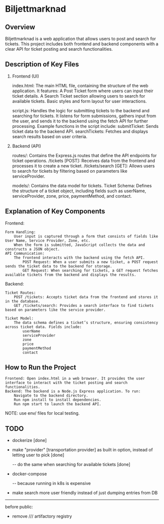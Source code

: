 # Biljettmarknad

## Overview

Biljettmarknad is a web application that allows users to post and search for tickets. This project includes both frontend and backend components with a clear API for ticket posting and search functionalities.

## Description of Key Files

1. Frontend (UI)

    index.html: The main HTML file, containing the structure of the web application. It features:
        A Post Ticket form where users can input their ticket details.
        A Search Ticket section allowing users to search for available tickets.
        Basic styles and form layout for user interactions.

    script.js:
        Handles the logic for submitting tickets to the backend and searching for tickets.
        It listens for form submissions, gathers input from the user, and sends it to the backend using the fetch API for further processing.
        Example functions in the script include:
            submitTicket: Sends ticket data to the backend API.
            searchTickets: Fetches and displays search results based on user criteria.

2. Backend (API)

    routes/: Contains the Express.js routes that define the API endpoints for ticket operations.
        /tickets [POST]: Receives data from the frontend and processes it to create a new ticket.
        /tickets/search [GET]: Allows users to search for tickets by filtering based on parameters like serviceProvider.

    models/: Contains the data model for tickets.
        Ticket Schema: Defines the structure of a ticket object, including fields such as userName, serviceProvider, zone, price, paymentMethod, and contact.

## Explanation of Key Components

Frontend:

    Form Handling:
        User input is captured through a form that consists of fields like User Name, Service Provider, Zone, etc.
        When the form is submitted, JavaScript collects the data and constructs a JSON object.
    API Communication:
        The frontend interacts with the backend using the fetch API.
            POST Request: When a user submits a new ticket, a POST request sends the ticket data to the backend for storage.
            GET Request: When searching for tickets, a GET request fetches available tickets from the backend and displays the results.

Backend:

    Ticket Routes:
        POST /tickets: Accepts ticket data from the frontend and stores it in the database.
        GET /tickets/search: Provides a search interface to find tickets based on parameters like the service provider.

    Ticket Model:
        The data schema defines a ticket’s structure, ensuring consistency across ticket data. Fields include:
            userName
            serviceProvider
            zone
            price
            paymentMethod
            contact

## How to Run the Project

    Frontend: Open index.html in a web browser. It provides the user interface to interact with the ticket posting and search functionalities.
    Backend: The backend is a Node.js Express application. To run:
        Navigate to the backend directory.
        Run npm install to install dependencies.
        Run npm start to launch the backend API.

NOTE: use env/ files for local testing.


## TODO

- dockerize [done]
- make "provider" [transportation provider] as built in option, instead of letting user to pick [done]

  -- do the same when searching for available tickets [done]

- docker-compose

  -- because running in k8s is expensive

- make search more user friendly instead of just dumping entries from DB

---------------------------------------------------------------------------------
before public:
  - remove /// artifactory registry